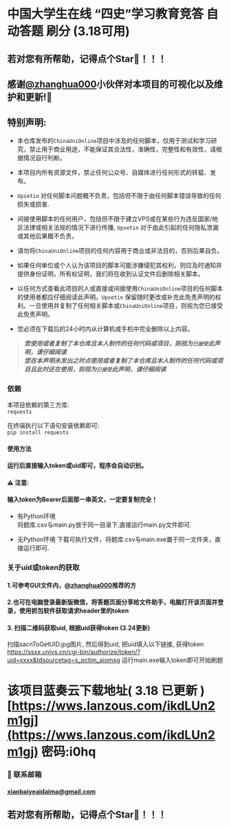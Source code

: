 # 中国大学生在线 “四史”学习教育竞答 自动答题 刷分 (3.18可用)  
## 若对您有所帮助，记得点个Star🌟！！！ 
 
 

## 感谢[@zhanghua000](http:\/\/github.com\/zhanghua000)小伙伴对本项目的可视化以及维护和更新!🥰


## 特别声明:

* 本仓库发布的`ChinaUniOnline`项目中涉及的任何脚本，仅用于测试和学习研究，禁止用于商业用途，不能保证其合法性，准确性，完整性和有效性，请根据情况自行判断。

* 本项目内所有资源文件，禁止任何公众号、自媒体进行任何形式的转载、发布。

* `Upsetin` 对任何脚本问题概不负责，包括但不限于由任何脚本错误导致的任何损失或损害.

* 间接使用脚本的任何用户，包括但不限于建立VPS或在某些行为违反国家/地区法律或相关法规的情况下进行传播, `Upsetin` 对于由此引起的任何隐私泄漏或其他后果概不负责。

* 请勿将`ChinaUniOnline`项目的任何内容用于商业或非法目的，否则后果自负。

* 如果任何单位或个人认为该项目的脚本可能涉嫌侵犯其权利，则应及时通知并提供身份证明，所有权证明，我们将在收到认证文件后删除相关脚本。

* 以任何方式查看此项目的人或直接或间接使用`ChinaUniOnline`项目的任何脚本的使用者都应仔细阅读此声明。`Upsetin` 保留随时更改或补充此免责声明的权利。一旦使用并复制了任何相关脚本或`ChinaUniOnline`项目，则视为您已接受此免责声明。
  
* 您必须在下载后的24小时内从计算机或手机中完全删除以上内容。  

> ***您使用或者复制了本仓库且本人制作的任何代码或项目，则视为`已接受`此声明，请仔细阅读***  
> ***您在本声明未发出之时点使用或者复制了本仓库且本人制作的任何代码或项目且此时还在使用，则视为`已接受`此声明，请仔细阅读***


### 依赖
本项目依赖的第三方库:  
`requests`  

在终端执行以下语句安装依赖即可:  
`pip install requests`  

#### 使用方法
#### 运行后直接输入token或uid即可，程序会自动识别。 
#### ⚠️ ️注意:
#### ️输入token为Bearer后面那一串英文，一定要复制完全！
+ 有Python环境  
  将题库.csv与main.py放于同一目录下,直接运行main.py文件即可.
  
+ 无Python环境
  下载可执行文件，将题库.csv与main.exe置于同一文件夹，直接运行即可.
  
### 关于uid或token的获取  
#### 1.可参考GUI文件内，[@zhanghua000](http:\/\/github.com\/zhanghua000)推荐的方  
#### 2.也可在电脑登录最新版微信，将答题页面分享给文件助手，电脑打开该页面并登录，使用抓包软件获取请求header里的token
#### 3. 扫描二维码获取uid, 根据uid获得token (3.24更新)
扫描sacnToGetUID.jpg图片, 然后得到uid, 把uid填入以下链接, 获得token
https://ssxx.univs.cn/cgi-bin/authorize/token/?uid=xxxx&tdsourcetag=s_pctim_aiomsg
运行main.exe输入token即可开始刷题

# 该项目蓝奏云下载地址( 3.18 已更新 ) [https://wws.lanzous.com/ikdLUn2m1gj](https://wws.lanzous.com/ikdLUn2m1gj) 密码:i0hq
### 📧 联系邮箱
#### xiaobaiyeaidaima@gmail.com
## 若对您有所帮助，记得点个Star🌟！！！  
